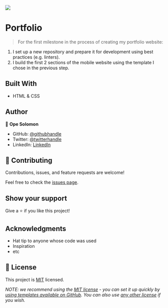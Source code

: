 ![](https://img.shields.io/badge/Microverse-blueviolet)

# Portfolio

> For the first milestone in the process of creating my portfolio website:

1. I set up a new repository and prepare it for development using best practices (e.g. linters).
2. I build the first 2 sections of the mobile website using the template I chose in the previous step.

## Built With

- HTML & CSS

## Author

👤 **Ope Solomon**

- GitHub: [@githubhandle](https://github.com/Solorics)
- Twitter: [@twitterhandle](https://twitter.com/Solorics2)
- LinkedIn: [LinkedIn](https://linkedin.com/in/solomon-opeyemi-0427a6155)

## 🤝 Contributing

Contributions, issues, and feature requests are welcome!

Feel free to check the [issues page](https://github.com/solorics/Microverse/issues).

## Show your support

Give a ⭐️ if you like this project!

## Acknowledgments

- Hat tip to anyone whose code was used
- Inspiration
- etc

## 📝 License

This project is [MIT](./LICENSE) licensed.

_NOTE: we recommend using the [MIT license](https://choosealicense.com/licenses/mit/) - you can set it up quickly by [using templates available on GitHub](https://docs.github.com/en/communities/setting-up-your-project-for-healthy-contributions/adding-a-license-to-a-repository). You can also use [any other license](https://choosealicense.com/licenses/) if you wish._